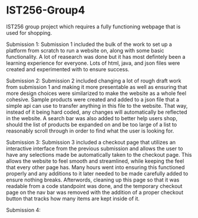 # IST256-Group4
IST256 group project which requires a fully functioning webpage that is used for shopping.


Submission 1:
  Submission 1 included the bulk of the work to set up a platform from scratch to run a website on, along with some basic functionality. A lot of reasearch was done but it has most defintely been a learning experience for everyone.
Lots of html, java, and json files were created and experimented with to ensure success.

Submission 2:
  Submission 2 included changing a lot of rough draft work from submission 1 and making it more presentable as well as ensuring that more design choices were similarized to make the website as a whole feel cohesive. Sample products were created and added to a json file that a simple api can use to transfer anything in this file to the website. That way, instead of it being hard coded, any changes will automatically be reflected in the website. A search bar was also added to better help users shop, should the list of products be expanded on and be too large of a list to reasonably scroll through in order to find what the user is looking for.

Submission 3:
  Submission 3 included a checkout page that utilizes an interactive interface from the previous submission and allows the user to have any selections made be automatically taken to the checkout page. This allows the website to feel smooth and streamlined, while keeping the feel that every other page has. Many hours went into ensuring this functioned properly and any additions to it later needed to be made carefully added to ensure nothing breaks. Afterwords, cleaning up this page so that it was readable from a code standpoint was done, and the temporary checkout page on the nav bar was removed with the addition of a proper checkout button that tracks how many items are kept inside of it.

Submission 4:
  
